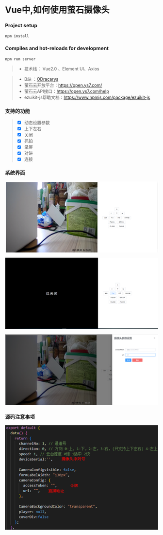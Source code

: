 # Vue中,如何使用萤石摄像头

### Project setup

```
npm install
```

### Compiles and hot-reloads for development

```
npm run server
```



> - 技术栈： Vue2.0 、Element UI、Axios

> - B站 ：[ODracarys](https://www.bilibili.com/video/BV1mj41197K3/?spm_id_from=333.337.search-card.all.click)
> - 萤石云开放平台：https://open.ys7.com/
> - 萤石云API接口：https://open.ys7.com/help 
> - ezuikit-js帮助文档：https://www.npmjs.com/package/ezuikit-js



### 支持的功能

> - [x] 动态设置参数
> - [x] 上下左右
> - [x] 关闭
> - [x] 抓拍
> - [x] 录屏
> - [x] 对讲
> - [x] 连接



### 系统界面

![](/camera/img/camera.png)

![](/camera/img/close.png)

![](/camera/img/dialog.png)



### 源码注意事项

![](/camera/img/code.png)


